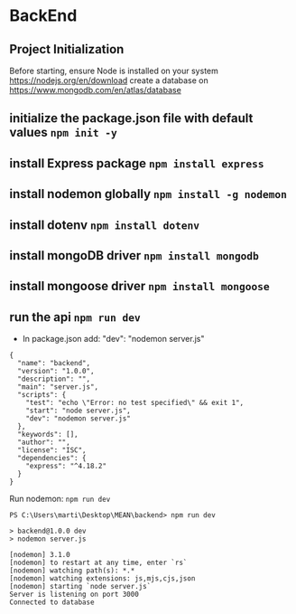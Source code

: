 # BackEnd

## Project Initialization

Before starting, ensure Node is installed on your system https://nodejs.org/en/download
create a database on https://www.mongodb.com/en/atlas/database


## initialize the package.json file with default values `npm init -y`

## install Express package `npm install express`

## install nodemon globally `npm install -g nodemon`

## install dotenv `npm install dotenv`

## install mongoDB driver `npm install mongodb`

## install mongoose driver `npm install mongoose`

## run the api `npm run dev`


* In package.json add: "dev": "nodemon server.js"
```
{
  "name": "backend",
  "version": "1.0.0",
  "description": "",
  "main": "server.js",
  "scripts": {
    "test": "echo \"Error: no test specified\" && exit 1",
    "start": "node server.js",
    "dev": "nodemon server.js"
  },
  "keywords": [],
  "author": "",
  "license": "ISC",
  "dependencies": {
    "express": "^4.18.2"
  }
}
```
Run nodemon: `npm run dev`
```
PS C:\Users\marti\Desktop\MEAN\backend> npm run dev

> backend@1.0.0 dev
> nodemon server.js

[nodemon] 3.1.0
[nodemon] to restart at any time, enter `rs`
[nodemon] watching path(s): *.*
[nodemon] watching extensions: js,mjs,cjs,json
[nodemon] starting `node server.js`
Server is listening on port 3000
Connected to database
```